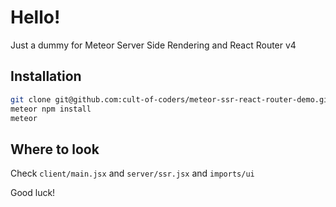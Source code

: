 # Hello!

Just a dummy for Meteor Server Side Rendering and React Router v4

## Installation

```bash
git clone git@github.com:cult-of-coders/meteor-ssr-react-router-demo.git
meteor npm install
meteor
```

## Where to look
Check `client/main.jsx` and `server/ssr.jsx` and `imports/ui`

Good luck!
